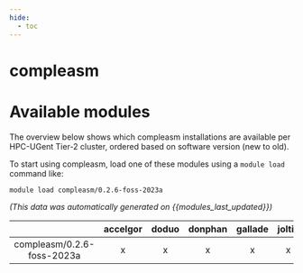 ```yaml
---
hide:
  - toc
---
```


compleasm
=========

# Available modules


The overview below shows which compleasm installations are available per HPC-UGent Tier-2 cluster, ordered based on software version (new to old).

To start using compleasm, load one of these modules using a `module load` command like:

```shell
module load compleasm/0.2.6-foss-2023a
```

*(This data was automatically generated on {{modules_last_updated}})*

| |accelgor|doduo|donphan|gallade|joltik|litleo|shinx|
| :---: | :---: | :---: | :---: | :---: | :---: | :---: | :---: |
|compleasm/0.2.6-foss-2023a|x|x|x|x|x|x|x|
